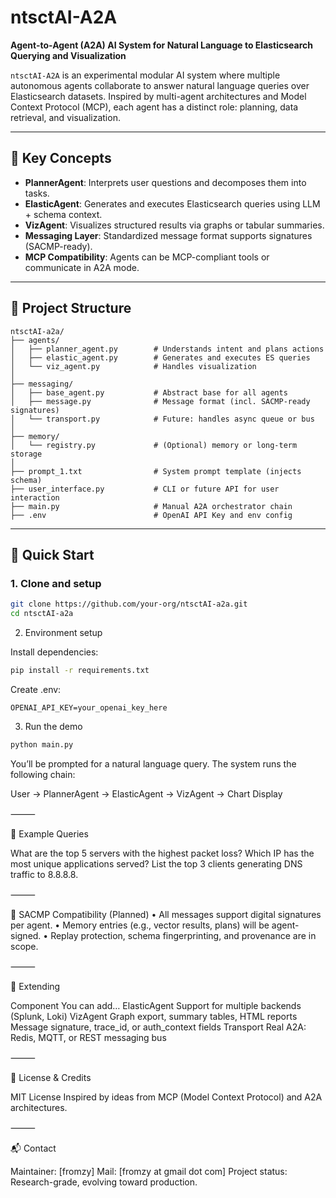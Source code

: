 # ntsctAI-A2A

**Agent-to-Agent (A2A) AI System for Natural Language to Elasticsearch Querying and Visualization**

`ntsctAI-A2A` is an experimental modular AI system where multiple autonomous agents collaborate to answer natural language queries over Elasticsearch datasets. Inspired by multi-agent architectures and Model Context Protocol (MCP), each agent has a distinct role: planning, data retrieval, and visualization.

---

## 🧠 Key Concepts

- **PlannerAgent**: Interprets user questions and decomposes them into tasks.
- **ElasticAgent**: Generates and executes Elasticsearch queries using LLM + schema context.
- **VizAgent**: Visualizes structured results via graphs or tabular summaries.
- **Messaging Layer**: Standardized message format supports signatures (SACMP-ready).
- **MCP Compatibility**: Agents can be MCP-compliant tools or communicate in A2A mode.

---

## 📂 Project Structure
```text
ntsctAI-a2a/
├── agents/
│   ├── planner_agent.py        # Understands intent and plans actions
│   ├── elastic_agent.py        # Generates and executes ES queries
│   └── viz_agent.py            # Handles visualization
│
├── messaging/
│   ├── base_agent.py           # Abstract base for all agents
│   ├── message.py              # Message format (incl. SACMP-ready signatures)
│   └── transport.py            # Future: handles async queue or bus
│
├── memory/
│   └── registry.py             # (Optional) memory or long-term storage
│
├── prompt_1.txt                # System prompt template (injects schema)
├── user_interface.py           # CLI or future API for user interaction
├── main.py                     # Manual A2A orchestrator chain
├── .env                        # OpenAI API Key and env config
```
---

## 🚀 Quick Start

### 1. Clone and setup

```bash
git clone https://github.com/your-org/ntsctAI-a2a.git
cd ntsctAI-a2a
```
2. Environment setup

Install dependencies:
```bash
pip install -r requirements.txt
```
Create .env:
```
OPENAI_API_KEY=your_openai_key_here
```
3. Run the demo
```bash
python main.py
```
You’ll be prompted for a natural language query. The system runs the following chain:

User → PlannerAgent → ElasticAgent → VizAgent → Chart Display


⸻

🧩 Example Queries

What are the top 5 servers with the highest packet loss?
Which IP has the most unique applications served?
List the top 3 clients generating DNS traffic to 8.8.8.8.


⸻

🔐 SACMP Compatibility (Planned)
	•	All messages support digital signatures per agent.
	•	Memory entries (e.g., vector results, plans) will be agent-signed.
	•	Replay protection, schema fingerprinting, and provenance are in scope.

⸻

🧱 Extending

Component	You can add…
ElasticAgent	Support for multiple backends (Splunk, Loki)
VizAgent	Graph export, summary tables, HTML reports
Message	signature, trace_id, or auth_context fields
Transport	Real A2A: Redis, MQTT, or REST messaging bus


⸻

🤝 License & Credits

MIT License
Inspired by ideas from MCP (Model Context Protocol) and A2A architectures.

⸻

📬 Contact

Maintainer: [fromzy]
Mail: [fromzy at gmail dot com]
Project status: Research-grade, evolving toward production.

